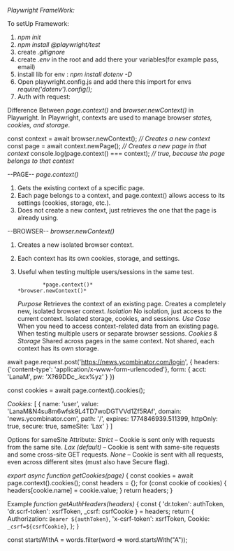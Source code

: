 _Playwright FrameWork:_

To setUp Framework:

1. _npm init_
2. _npm install @playwright/test_
3. create _.gitignore_
4. create _.env_ in the root and add there your variables(for example pass, email)
5. install lib for env : _npm install dotenv -D_
6. Open playwright.config.js and add there this import for envs _require('dotenv').config();_
7. Auth with request:

Difference Between _page.context()_ and _browser.newContext()_ in Playwright.
In Playwright, contexts are used to manage browser _states, cookies, and storage_.

const context = await browser.newContext(); _// Creates a new context_
const page = await context.newPage(); _// Creates a new page in that context_
console.log(page.context() === context); _// true, because the page belongs to that context_

--PAGE--
_page.context()_

1. Gets the existing context of a specific page.
2. Each page belongs to a context, and page.context() allows access to its settings (cookies, storage, etc.).
3. Does not create a new context, just retrieves the one that the page is already using.

--BROWSER--
_browser.newContext()_

1.  Creates a new isolated browser context.
2.  Each context has its own cookies, storage, and settings.
3.  Useful when testing multiple users/sessions in the same test.

                *page.context()*                                                     *browser.newContext()*

    _Purpose_ Retrieves the context of an existing page. Creates a completely new, isolated browser context.
    _Isolation_ No isolation, just access to the current context. Isolated storage, cookies, and sessions.
    _Use Case_ When you need to access context-related data from an existing page. When testing multiple users or separate browser sessions.
    _Cookies & Storage_ Shared across pages in the same context. Not shared, each context has its own storage.

await page.request.post('https://news.ycombinator.com/login', {
headers: {'content-type': 'application/x-www-form-urlencoded'},
form: {
acct: 'LanaM',
pw: 'X?69DDc\_.kcx%yz'
}
})

const cookies = await page.context().cookies();

_Cookies:_
[
{
name: 'user',
value: 'LanaM&N4su8m6wfsk9L4TD7woDGTVVd1Zf5RAf',
domain: 'news.ycombinator.com',
path: '/',
expires: 1774846939.511399,
httpOnly: true,
secure: true,
sameSite: 'Lax'
}
]

Options for sameSite Attribute:
_Strict_ – Cookie is sent only with requests from the same site.
_Lax (default)_ – Cookie is sent with same-site requests and some cross-site GET requests.
_None_ – Cookie is sent with all requests, even across different sites (must also have Secure flag).

_export async function getCookies(page)_ {
const cookies = await page.context().cookies();
const headers = {};
for (const cookie of cookies) {
headers[cookie.name] = cookie.value;
}
return headers;
}

Example _function getAuthHeaders(headers)_ {
const { 'dr.token': authToken, 'dr.scrf-token': xsrfToken, \_csrf: csrfCookie } = headers;
return {
Authorization: `Bearer ${authToken}`,
'x-csrf-token': xsrfToken,
Cookie: `_csrf=${csrfCookie}`,
};
}

const startsWithA = words.filter(word => word.startsWith("A"));
